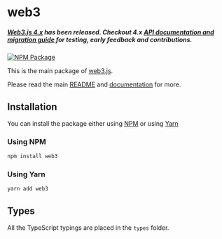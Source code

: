 # web3

##### [Web3.js 4.x][4x-release] has been released. Checkout 4.x [API documentation and migration guide][4xdoc] for testing, early feedback and contributions.

[![NPM Package][npm-image]][npm-url]

This is the main package of [web3.js][repo].

Please read the main [README][repo-readme] and [documentation][docs] for more.

## Installation

You can install the package either using [NPM](https://www.npmjs.com/package/web3) or using [Yarn](https://yarnpkg.com/package/web3)

### Using NPM

```bash
npm install web3
```

### Using Yarn

```bash
yarn add web3
```

## Types

All the TypeScript typings are placed in the `types` folder.

[docs]: http://web3js.readthedocs.io/en/1.0/
[repo]: https://github.com/ethereum/web3.js
[repo-readme]: https://github.com/ethereum/web3.js/blob/1.x/README.md
[npm-image]: https://img.shields.io/npm/v/web3.svg
[npm-url]: https://npmjs.org/package/web3
[4x-release]: https://github.com/ChainSafe/web3.js/releases/tag/v4.0.0-alpha.0
[4xdoc]: https://docs.web3js.org/